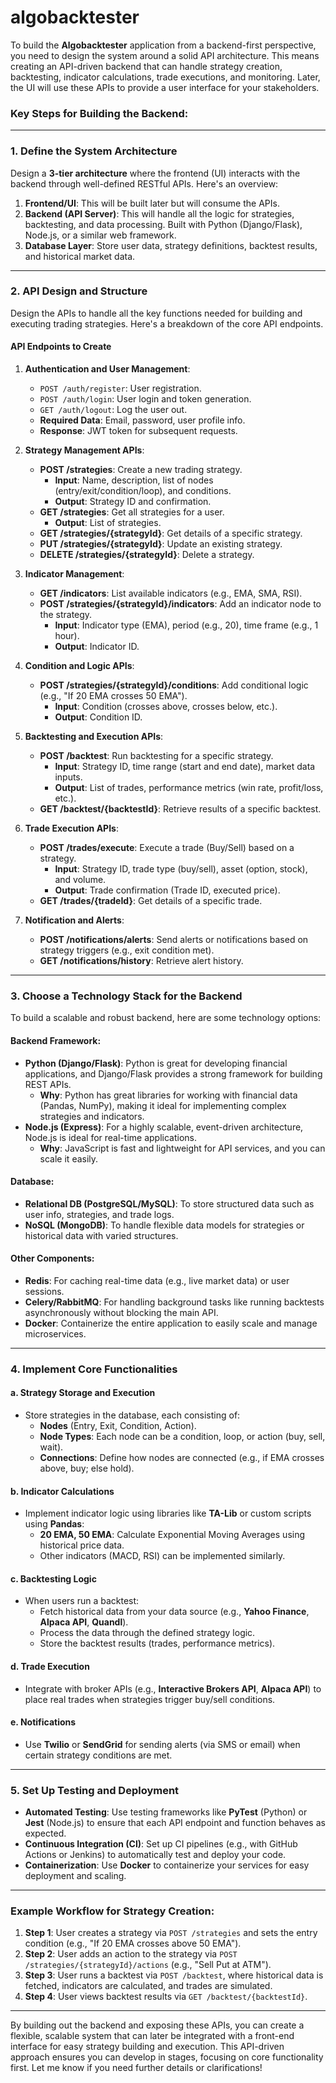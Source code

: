 # algobacktester
To build the **Algobacktester** application from a backend-first perspective, you need to design the system around a solid API architecture. This means creating an API-driven backend that can handle strategy creation, backtesting, indicator calculations, trade executions, and monitoring. Later, the UI will use these APIs to provide a user interface for your stakeholders.

### Key Steps for Building the Backend:

---

### **1. Define the System Architecture**
Design a **3-tier architecture** where the frontend (UI) interacts with the backend through well-defined RESTful APIs. Here's an overview:

1. **Frontend/UI**: This will be built later but will consume the APIs.
2. **Backend (API Server)**: This will handle all the logic for strategies, backtesting, and data processing. Built with Python (Django/Flask), Node.js, or a similar web framework.
3. **Database Layer**: Store user data, strategy definitions, backtest results, and historical market data.

---

### **2. API Design and Structure**
Design the APIs to handle all the key functions needed for building and executing trading strategies. Here's a breakdown of the core API endpoints.

#### **API Endpoints to Create**

1. **Authentication and User Management**:
   - `POST /auth/register`: User registration.
   - `POST /auth/login`: User login and token generation.
   - `GET /auth/logout`: Log the user out.
   - **Required Data**: Email, password, user profile info.
   - **Response**: JWT token for subsequent requests.

2. **Strategy Management APIs**:
   - **POST /strategies**: Create a new trading strategy.
     - **Input**: Name, description, list of nodes (entry/exit/condition/loop), and conditions.
     - **Output**: Strategy ID and confirmation.
   - **GET /strategies**: Get all strategies for a user.
     - **Output**: List of strategies.
   - **GET /strategies/{strategyId}**: Get details of a specific strategy.
   - **PUT /strategies/{strategyId}**: Update an existing strategy.
   - **DELETE /strategies/{strategyId}**: Delete a strategy.

3. **Indicator Management**:
   - **GET /indicators**: List available indicators (e.g., EMA, SMA, RSI).
   - **POST /strategies/{strategyId}/indicators**: Add an indicator node to the strategy.
     - **Input**: Indicator type (EMA), period (e.g., 20), time frame (e.g., 1 hour).
     - **Output**: Indicator ID.

4. **Condition and Logic APIs**:
   - **POST /strategies/{strategyId}/conditions**: Add conditional logic (e.g., "If 20 EMA crosses 50 EMA").
     - **Input**: Condition (crosses above, crosses below, etc.).
     - **Output**: Condition ID.

5. **Backtesting and Execution APIs**:
   - **POST /backtest**: Run backtesting for a specific strategy.
     - **Input**: Strategy ID, time range (start and end date), market data inputs.
     - **Output**: List of trades, performance metrics (win rate, profit/loss, etc.).
   - **GET /backtest/{backtestId}**: Retrieve results of a specific backtest.

6. **Trade Execution APIs**:
   - **POST /trades/execute**: Execute a trade (Buy/Sell) based on a strategy.
     - **Input**: Strategy ID, trade type (buy/sell), asset (option, stock), and volume.
     - **Output**: Trade confirmation (Trade ID, executed price).
   - **GET /trades/{tradeId}**: Get details of a specific trade.

7. **Notification and Alerts**:
   - **POST /notifications/alerts**: Send alerts or notifications based on strategy triggers (e.g., exit condition met).
   - **GET /notifications/history**: Retrieve alert history.

---

### **3. Choose a Technology Stack for the Backend**
To build a scalable and robust backend, here are some technology options:

#### **Backend Framework**:
- **Python (Django/Flask)**: Python is great for developing financial applications, and Django/Flask provides a strong framework for building REST APIs.
  - **Why**: Python has great libraries for working with financial data (Pandas, NumPy), making it ideal for implementing complex strategies and indicators.
- **Node.js (Express)**: For a highly scalable, event-driven architecture, Node.js is ideal for real-time applications.
  - **Why**: JavaScript is fast and lightweight for API services, and you can scale it easily.

#### **Database**:
- **Relational DB (PostgreSQL/MySQL)**: To store structured data such as user info, strategies, and trade logs.
- **NoSQL (MongoDB)**: To handle flexible data models for strategies or historical data with varied structures.

#### **Other Components**:
- **Redis**: For caching real-time data (e.g., live market data) or user sessions.
- **Celery/RabbitMQ**: For handling background tasks like running backtests asynchronously without blocking the main API.
- **Docker**: Containerize the entire application to easily scale and manage microservices.

---

### **4. Implement Core Functionalities**

#### **a. Strategy Storage and Execution**
- Store strategies in the database, each consisting of:
  - **Nodes** (Entry, Exit, Condition, Action).
  - **Node Types**: Each node can be a condition, loop, or action (buy, sell, wait).
  - **Connections**: Define how nodes are connected (e.g., if EMA crosses above, buy; else hold).

#### **b. Indicator Calculations**
- Implement indicator logic using libraries like **TA-Lib** or custom scripts using **Pandas**:
  - **20 EMA, 50 EMA**: Calculate Exponential Moving Averages using historical price data.
  - Other indicators (MACD, RSI) can be implemented similarly.

#### **c. Backtesting Logic**
- When users run a backtest:
  - Fetch historical data from your data source (e.g., **Yahoo Finance**, **Alpaca API**, **Quandl**).
  - Process the data through the defined strategy logic.
  - Store the backtest results (trades, performance metrics).
  
#### **d. Trade Execution**
- Integrate with broker APIs (e.g., **Interactive Brokers API**, **Alpaca API**) to place real trades when strategies trigger buy/sell conditions.

#### **e. Notifications**
- Use **Twilio** or **SendGrid** for sending alerts (via SMS or email) when certain strategy conditions are met.

---

### **5. Set Up Testing and Deployment**
- **Automated Testing**: Use testing frameworks like **PyTest** (Python) or **Jest** (Node.js) to ensure that each API endpoint and function behaves as expected.
- **Continuous Integration (CI)**: Set up CI pipelines (e.g., with GitHub Actions or Jenkins) to automatically test and deploy your code.
- **Containerization**: Use **Docker** to containerize your services for easy deployment and scaling.

---

### Example Workflow for Strategy Creation:

1. **Step 1**: User creates a strategy via `POST /strategies` and sets the entry condition (e.g., "If 20 EMA crosses above 50 EMA").
2. **Step 2**: User adds an action to the strategy via `POST /strategies/{strategyId}/actions` (e.g., "Sell Put at ATM").
3. **Step 3**: User runs a backtest via `POST /backtest`, where historical data is fetched, indicators are calculated, and trades are simulated.
4. **Step 4**: User views backtest results via `GET /backtest/{backtestId}`.

---

By building out the backend and exposing these APIs, you can create a flexible, scalable system that can later be integrated with a front-end interface for easy strategy building and execution. This API-driven approach ensures you can develop in stages, focusing on core functionality first. Let me know if you need further details or clarifications!
